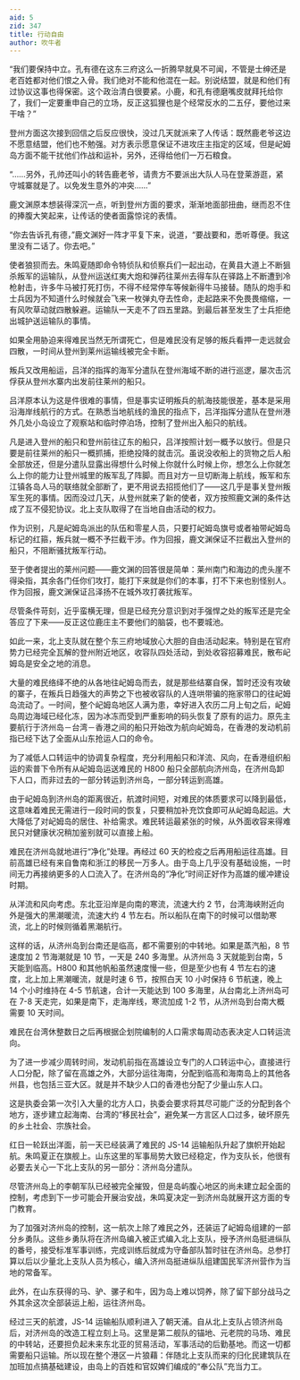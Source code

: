 ```yaml
---
aid: 5
zid: 347
title: 行动自由
author: 吹牛者
---
```


“我们要保持中立。孔有德在这东三府这么一折腾早就臭不可闻，不管是士绅还是老百姓都对他们恨之入骨。我们绝对不能和他混在一起。别说结盟，就是和他们有过协议这事也得保密。这个政治清白很要紧。小鹿，和孔有德磨嘴皮就拜托给你了，我们一定要重申自己的立场，反正这狐狸也是个经常反水的二五仔，要他过来干啥？”

登州方面这次接到回信之后反应很快，没过几天就派来了人传话：既然鹿老爷这边不愿意结盟，他们也不勉强。对方表示愿意保证不进攻庄主指定的区域，但是屺姆岛方面不能干扰他们作战和运补，另外，还得给他们一万石粮食。

“……另外，孔帅还叫小的转告鹿老爷，请贵方不要派出大队人马在登莱游逛，紧守城寨就是了。以免发生意外的冲突……”

鹿文渊原本想装得深沉一点，听到登州方面的要求，渐渐地面部扭曲，继而忍不住的捧腹大笑起来，让传话的使者面露惊诧的表情。

“你去告诉孔有德，”鹿文渊好一阵才平复下来，说道，“要战要和，悉听尊便。我这里没有二话了。你去吧。”

使者狼狈而去。朱鸣夏随即命令特侦队和侦察兵们一起出动，在黄县大道上不断狙杀叛军的运输队，从登州运送红夷大炮和弹药往莱州去得车队在驿路上不断遭到冷枪射击，许多牛马被打死打伤，不得不经常停车等候新得牛马接替。随队的炮手和士兵因为不知道什么时候就会飞来一枚弹丸夺去性命，走起路来不免畏畏缩缩，一有风吹草动就四散躲避。运输队一天走不了四五里路。到最后甚至发生了士兵拒绝出城护送运输队的事情。

如果全用胁迫来得难民当然无所谓死亡，但是难民没有足够的叛兵看押一走远就会四散，一时间从登州到莱州运输线被完全卡断。

叛兵又改用船运，吕洋的指挥的海军分遣队在登州海域不断的进行巡逻，屡次击沉俘获从登州水寨内出发前往莱州的船只。

吕洋原本认为这是件很难的事情，但是事实证明叛兵的航海技能很差，基本是采用沿海岸线航行的方式。在熟悉当地航线的渔民的指点下，吕洋指挥分遣队在登州港外几处小岛设立了观察站和临时停泊场，控制了登州出入船只的航线。

凡是进入登州的船只和登州前往辽东的船只，吕洋按照计划一概予以放行。但是只要是前往莱州的船只一概抓捕，拒绝投降的就击沉。虽说没收船上的货物之后人船全部放还，但是分遣队显露出得想什么时候上你就什么时候上你，想怎么上你就怎么上你的能力让登州城里的叛军乱了阵脚。而且对方一旦切断海上航线，叛军和东江镇各岛人马的联络就全部断了，更不用说去招揽他们了——这几乎是事关登州叛军生死的事情。因而没过几天，从登州就来了新的使者，双方按照鹿文渊的条件达成了互不侵犯协议。北上支队取得了在当地自由活动的权力。

作为识别，凡是屺姆岛派出的队伍和零星人员，只要打屺姆岛旗号或者袖带屺姆岛标记的红箍，叛兵就一概不予拦截干涉。作为回报，鹿文渊保证不拦截出入登州的船只，不阻断骚扰叛军行动。

至于使者提出的莱州问题——鹿文渊的回答很是简单：莱州南门和海边的虎头崖不得染指，其余各门任你们攻打，能打下来就是你们的本事，打不下来也别怪别人。作为回报，鹿文渊保证吕泽扬不在城外攻打袭扰叛军。

尽管条件苛刻，近乎蛮横无理，但是已经充分意识到对手强悍之处的叛军还是完全答应了下来——反正这位鹿庄主不要他们的脑袋，也不要城池。

如此一来，北上支队就在整个东三府地域放心大胆的自由活动起来。特别是在官府势力已经完全瓦解的登州附近地区，收容队四处活动，到处收容招募难民，散布屺姆岛是安全之地的消息。

大量的难民络绎不绝的从各地往屺姆岛而去，就是那些结寨自保，暂时还没有攻破的寨子，在叛兵日趋强大的声势之下也被收容队的人连哄带骗的拖家带口的往屺姆岛流动了。一时间，整个屺姆岛地区人满为患，幸好进入农历二月上旬之后，屺姆岛周边海域已经化冻，因为冰冻而受到严重影响的码头恢复了原有的运力。原先主要航行于济州岛－台湾－香港之间的船只开始改为航向屺姆岛，在香港的发动机前指已经下达了全面从山东抢运人口的命令。

为了减低人口转运中的协调复杂程度，充分利用船只和洋流、风向，在香港组织船运的索普下令所有从屺姆岛运送难民的 H800 船只全部航向济州岛，在济州岛卸下人口，而非过去的一部分转运到济州岛，一部分转运到高雄。

由于屺姆岛到济州岛的距离很近，航渡时间短，对难民的体质要求可以降到最低，这意味着难民无需进行一段时间的恢复，只要稍加补充饮食即可从屺姆岛起运。大大降低了对屺姆岛的居住、补给需求。难民转运最紧张的时候，从外面收容来得难民只对健康状况稍加鉴别就可以直接上船。

难民在济州岛就地进行“净化”处理。再经过 60 天的检疫之后再用船运往高雄。目前高雄已经有来自鲁南和浙江的移民一万多人。由于岛上几乎没有基础设施，一时间无力再接纳更多的人口流入了。在济州岛的“净化”时间正好作为高雄的缓冲建设时期。

从洋流和风向考虑。东北亚沿岸是向南的寒流，流速大约 2 节，台湾海峡附近向外是强大的黑潮暖流，流速大约 4 节左右。所以船队在南下的时候可以借助寒流，北上的时候则循着黑潮航行。

这样的话，从济州岛到台南还是临高，都不需要别的中转地。如果是蒸汽船，8 节速度加 2 节海潮就是 10 节，一天是 240 多海里。从济州岛 3 天就能到台南，5 天能到临高。H800 和其他帆船虽然速度慢一些，但是至少也有 4 节左右的速度，北上加上黑潮暖流，就是时速 6 节，按照白天 10 小时保持 6 节航速，晚上 14 个小时维持在 4-5 节航速，合计一天能达到 100 多海里，从台南北上济州岛可在 7-8 天走完，如果是南下，走海岸线，寒流加成 1-2 节，从济州岛到台南大概需要 10 天时间。

难民在台湾休整数日之后再根据企划院编制的人口需求每周动态表决定人口转运流向。

为了进一步减少周转时间，发动机前指在高雄设立专门的人口转运中心，直接进行人口分配，除了留在高雄之外，大部分运往海南，分配到临高和海南岛上的其他各州县，也包括三亚大区。就是并不缺少人口的香港也分配了少量山东人口。

这是执委会第一次引入大量的北方人口，执委会要求将其尽可能广泛的分配到各个地方，逐步建立起海南、台湾的“移民社会”，避免某一方言区人口过多，破坏原先的乡土社会、宗族社会。

红日一轮跃出洋面，前一天已经装满了难民的 JS-14 运输船队升起了旗帜开始起航。朱鸣夏正在旗舰上。山东这里的军事局势大致已经稳定，作为支队长，他很有必要去关心一下北上支队的另一部分：济州岛分遣队。

尽管济州岛上的李朝军队已经被完全摧毁，但是岛屿腹心地区的尚未建立起全面的控制，考虑到下一步可能会开展治安战，朱鸣夏决定一到济州岛就展开这方面的专门教育。

为了加强对济州岛的控制，这一航次上除了难民之外，还装运了屺姆岛组建的一部分乡勇队。这些乡勇队将在济州岛编入被正式编入北上支队，授予济州岛挺进纵队的番号，接受标准军事训练，完成训练后就成为守备部队暂时驻在济州岛。总参打算以后以少量北上支队人员为核心，编入济州岛挺进纵队组建国民军济州营作为当地的常备军。

此外，在山东获得的马、驴、骡子和牛，因为岛上难以饲养，除了留下部分战马之外其余这次全部装运上船，运往济州岛。

经过三天的航渡，JS-14 运输船队顺利进入了朝天浦。自从北上支队占领济州岛后，对济州岛的改造工程立刻上马。这里是第二舰队的锚地、元老院的马场、难民的中转站，还要担负起未来东北亚的贸易活动，军事活动的后勤基地。而这一切都需要船只运输。所以现在整个港区一片狼藉：伴随北上支队而来的归化民建筑队在加班加点搞基础建设，由岛上的百姓和官奴婢们编成的“奉公队”充当力工。
